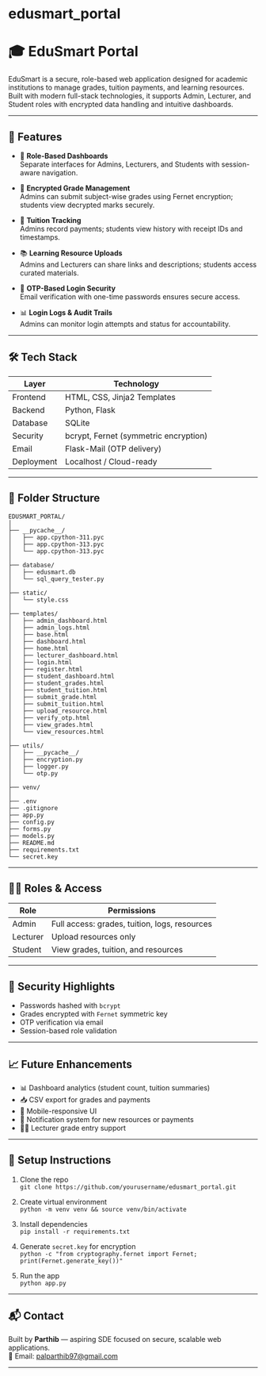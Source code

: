 # edusmart_portal
# 🎓 EduSmart Portal

EduSmart is a secure, role-based web application designed for academic institutions to manage grades, tuition payments, and learning resources. Built with modern full-stack technologies, it supports Admin, Lecturer, and Student roles with encrypted data handling and intuitive dashboards.

---

## 🚀 Features

- 🔐 **Role-Based Dashboards**  
  Separate interfaces for Admins, Lecturers, and Students with session-aware navigation.

- 🧮 **Encrypted Grade Management**  
  Admins can submit subject-wise grades using Fernet encryption; students view decrypted marks securely.

- 🧾 **Tuition Tracking**  
  Admins record payments; students view history with receipt IDs and timestamps.

- 📚 **Learning Resource Uploads**  
  Admins and Lecturers can share links and descriptions; students access curated materials.

- 📩 **OTP-Based Login Security**  
  Email verification with one-time passwords ensures secure access.

- 📊 **Login Logs & Audit Trails**  
  Admins can monitor login attempts and status for accountability.

---

## 🛠️ Tech Stack

| Layer        | Technology                     |
|--------------|--------------------------------|
| Frontend     | HTML, CSS, Jinja2 Templates    |
| Backend      | Python, Flask                  |
| Database     | SQLite                         |
| Security     | bcrypt, Fernet (symmetric encryption) |
| Email        | Flask-Mail (OTP delivery)      |
| Deployment   | Localhost / Cloud-ready        |

---

## 📂 Folder Structure
```
EDUSMART_PORTAL/
│
├── __pycache__/
│   ├── app.cpython-311.pyc
│   ├── app.cpython-313.pyc
│   └── app.cpython-313.pyc
│
├── database/
│   ├── edusmart.db
│   └── sql_query_tester.py
│
├── static/
│   └── style.css
│
├── templates/
│   ├── admin_dashboard.html
│   ├── admin_logs.html
│   ├── base.html
│   ├── dashboard.html
│   ├── home.html
│   ├── lecturer_dashboard.html
│   ├── login.html
│   ├── register.html
│   ├── student_dashboard.html
│   ├── student_grades.html
│   ├── student_tuition.html
│   ├── submit_grade.html
│   ├── submit_tuition.html
│   ├── upload_resource.html
│   ├── verify_otp.html
│   ├── view_grades.html
│   └── view_resources.html
│
├── utils/
│   ├── __pycache__/
│   ├── encryption.py
│   ├── logger.py
│   └── otp.py
│
├── venv/
│
├── .env
├── .gitignore
├── app.py
├── config.py
├── forms.py
├── models.py
├── README.md
├── requirements.txt
└── secret.key
```

---

## 🧑‍💻 Roles & Access

| Role      | Permissions |
|-----------|-------------|
| Admin     | Full access: grades, tuition, logs, resources |
| Lecturer  | Upload resources only |
| Student   | View grades, tuition, and resources |

---

## 🔐 Security Highlights

- Passwords hashed with `bcrypt`
- Grades encrypted with `Fernet` symmetric key
- OTP verification via email
- Session-based role validation

---

## 📈 Future Enhancements

- 📊 Dashboard analytics (student count, tuition summaries)
- 📥 CSV export for grades and payments
- 📱 Mobile-responsive UI
- 🔔 Notification system for new resources or payments
- 🧑‍🏫 Lecturer grade entry support

---

## 📌 Setup Instructions

1. Clone the repo  
   `git clone https://github.com/yourusername/edusmart_portal.git`

2. Create virtual environment  
   `python -m venv venv && source venv/bin/activate`

3. Install dependencies  
   `pip install -r requirements.txt`

4. Generate `secret.key` for encryption  
   `python -c "from cryptography.fernet import Fernet; print(Fernet.generate_key())"`

5. Run the app  
   `python app.py`

---

## 📬 Contact

Built by **Parthib** — aspiring SDE focused on secure, scalable web applications.  
📧 Email: palparthib97@gmail.com  

---
